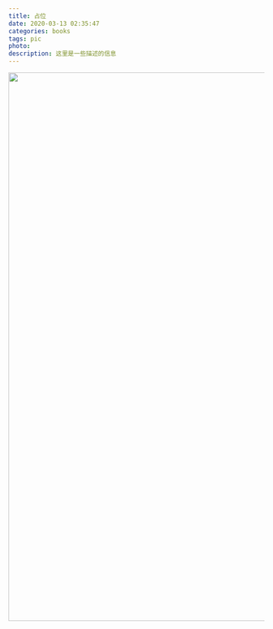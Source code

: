 ```yaml
---
title: 占位
date: 2020-03-13 02:35:47
categories: books
tags: pic
photo: 
description: 这里是一些描述的信息
---
```

<img ext="png" src="https://app.yinxiang.com/FileSharing.action?hash=1/c6b4e85e4c730f352eb7b054a77f56c0-3386408" width="1920" height="1080" class="en-media">
